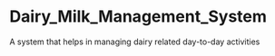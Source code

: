 # Dairy_Milk_Management_System

A system that helps in managing dairy related day-to-day activities
